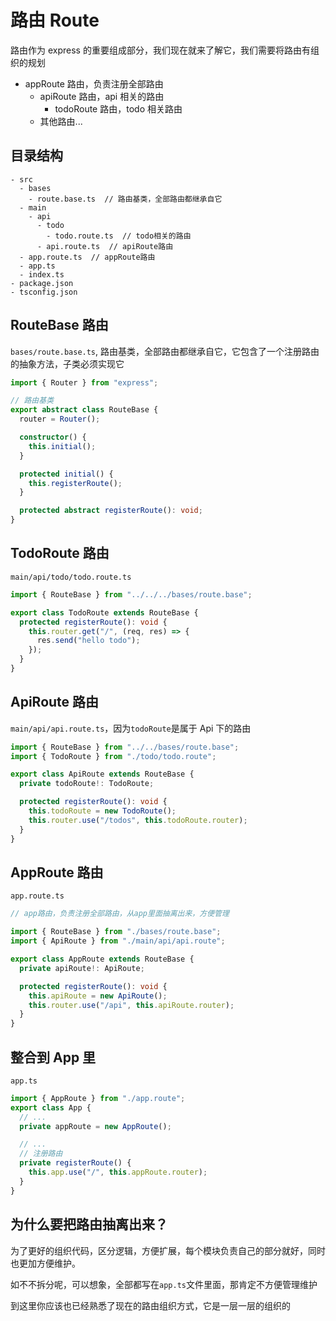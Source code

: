 # 路由 Route

路由作为 express 的重要组成部分，我们现在就来了解它，我们需要将路由有组织的规划

- appRoute 路由，负责注册全部路由
  - apiRoute 路由，api 相关的路由
    - todoRoute 路由，todo 相关路由
  - 其他路由...

## 目录结构

```
- src
  - bases
    - route.base.ts  // 路由基类，全部路由都继承自它
  - main
    - api
      - todo
        - todo.route.ts  // todo相关的路由
      - api.route.ts  // apiRoute路由
  - app.route.ts  // appRoute路由
  - app.ts
  - index.ts
- package.json
- tsconfig.json
```

## RouteBase 路由

`bases/route.base.ts`, 路由基类，全部路由都继承自它，它包含了一个注册路由的抽象方法，子类必须实现它

```ts
import { Router } from "express";

// 路由基类
export abstract class RouteBase {
  router = Router();

  constructor() {
    this.initial();
  }

  protected initial() {
    this.registerRoute();
  }

  protected abstract registerRoute(): void;
}
```

## TodoRoute 路由

`main/api/todo/todo.route.ts`

```ts
import { RouteBase } from "../../../bases/route.base";

export class TodoRoute extends RouteBase {
  protected registerRoute(): void {
    this.router.get("/", (req, res) => {
      res.send("hello todo");
    });
  }
}
```

## ApiRoute 路由

`main/api/api.route.ts`，因为`todoRoute`是属于 Api 下的路由

```ts
import { RouteBase } from "../../bases/route.base";
import { TodoRoute } from "./todo/todo.route";

export class ApiRoute extends RouteBase {
  private todoRoute!: TodoRoute;

  protected registerRoute(): void {
    this.todoRoute = new TodoRoute();
    this.router.use("/todos", this.todoRoute.router);
  }
}
```

## AppRoute 路由

`app.route.ts`

```ts
// app路由，负责注册全部路由，从app里面抽离出来，方便管理

import { RouteBase } from "./bases/route.base";
import { ApiRoute } from "./main/api/api.route";

export class AppRoute extends RouteBase {
  private apiRoute!: ApiRoute;

  protected registerRoute(): void {
    this.apiRoute = new ApiRoute();
    this.router.use("/api", this.apiRoute.router);
  }
}
```

## 整合到 App 里

`app.ts`

```ts
import { AppRoute } from "./app.route";
export class App {
  // ...
  private appRoute = new AppRoute();

  // ...
  // 注册路由
  private registerRoute() {
    this.app.use("/", this.appRoute.router);
  }
}
```

## 为什么要把路由抽离出来？

为了更好的组织代码，区分逻辑，方便扩展，每个模块负责自己的部分就好，同时也更加方便维护。

如不不拆分呢，可以想象，全部都写在`app.ts`文件里面，那肯定不方便管理维护

到这里你应该也已经熟悉了现在的路由组织方式，它是一层一层的组织的
